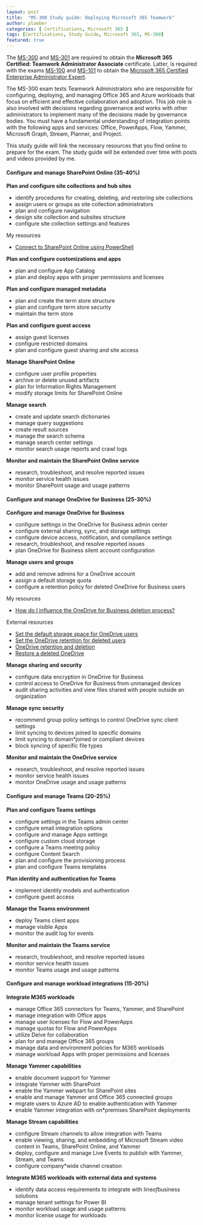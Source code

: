 ```yaml
---
layout: post
title:  "MS-300 Study guide: Deploying Microsoft 365 Teamwork"
author: plamber
categories: [ Certifications, Microsoft 365 ]
tags: [Certifications, Study Guide, Microsoft 365, MS-300]
featured: true
---
```

The [MS-300](https://www.microsoft.com/en-us/learning/exam-ms-300.aspx) and [MS-301](https://www.microsoft.com/en-us/learning/exam-ms-301.aspx) are required to obtain the **Microsoft 365 Certified: Teamwork Administrator Associate** certificate. Latter, is required with the exams [MS-100](https://www.microsoft.com/en-us/learning/exam-ms-100.aspx) and [MS-101](https://www.microsoft.com/en-us/learning/exam-ms-101.aspx) to obtain the [Microsoft 365 Certified Enterprise Administrator Expert](https://www.microsoft.com/en-us/learning/m365-enterprise-administrator.aspx).

The MS-300 exam tests Teamwork Administrators who are responsible for configuring, deploying, and managing Office 365 and Azure workloads that focus on efficient and effective collaboration and adoption. This job role is also involved with decisions regarding governance and works with other administrators to implement many of the decisions made by governance bodies. You must have a fundamental understanding of integration points with the following apps and services: Office, PowerApps, Flow, Yammer, Microsoft Graph, Stream, Planner, and Project. 

This study guide will link the necessary resources that you find online to prepare for the exam. The study guide will be extended over time with posts and videos provided by me.

#### Configure and manage SharePoint Online (35-40%) ####
**Plan and configure site collections and hub sites**
* identify procedures for creating, deleting, and restoring site collections
* assign users or groups as site collection administrators
* plan and configure navigation
* design site collection and subsites structure
* configure site collection settings and features

My resources
-  [Connect to SharePoint Online using PowerShell](/Connect-to-SharePoint-Online-using-PowerShell)

**Plan and configure customizations and apps**
* plan and configure App Catalog
* plan and deploy apps with proper permissions and licenses

**Plan and configure managed metadata**
* plan and create the term store structure
* plan and configure term store security
* maintain the term store

**Plan and configure guest access**
* assign guest licenses
* configure restricted domains
* plan and configure guest sharing and site access

**Manage SharePoint Online**
* configure user profile properties
* archive or delete unused artifacts
* plan for Information Rights Management
* modify storage limits for SharePoint Online

**Manage search**
* create and update search dictionaries
* manage query suggestions
* create result sources
* manage the search schema
* manage search center settings
* monitor search usage reports and crawl logs

**Monitor and maintain the SharePoint Online service**
* research, troubleshoot, and resolve reported issues
* monitor service health issues
* monitor SharePoint usage and usage patterns

#### Configure and manage OneDrive for Business (25-30%) ####
**Configure and manage OneDrive for Business**
* configure settings in the OneDrive for Business admin center
* configure external sharing, sync, and storage settings
* configure device access, notification, and compliance settings
* research, troubleshoot, and resolve reported issues
* plan OneDrive for Business silent account configuration

**Manage users and groups**
* add and remove admins for a OneDrive account
* assign a default storage quota
* configure a retention policy for deleted OneDrive for Business users

My resources
- [How do I influence the OneDrive for Business deletion process?](/How-To-Influence-The-OneDrive-For-Business-Deletion-Process)

External resources
- [Set the default storage space for OneDrive users](https://docs.microsoft.com/en-us/onedrive/set-default-storage-space)
- [Set the OneDrive retention for deleted users](https://docs.microsoft.com/en-us/onedrive/set-retention)
- [OneDrive retention and deletion](https://docs.microsoft.com/en-us/onedrive/retention-and-deletion)
- [Restore a deleted OneDrive](https://docs.microsoft.com/en-us/onedrive/restore-deleted-onedrive)

**Manage sharing and security**
* configure data encryption in OneDrive for Business
* control access to OneDrive for Business from unmanaged devices
* audit sharing activities and view files shared with people outside an organization

**Manage sync security**
* recommend group policy settings to control OneDrive sync client settings
* limit syncing to devices joined to specific domains
* limit syncing to domain*joined or compliant devices
* block syncing of specific file types

**Monitor and maintain the OneDrive service**
* research, troubleshoot, and resolve reported issues
* monitor service health issues
* monitor OneDrive usage and usage patterns

#### Configure and manage Teams (20-25%) ####
**Plan and configure Teams settings**
* configure settings in the Teams admin center
* configure email integration options
* configure and manage Apps settings
* configure custom cloud storage
* configure a Teams meeting policy
* configure Content Search
* plan and configure the provisioning process
* plan and configure Teams templates

**Plan identity and authentication for Teams**
* implement identity models and authentication
* configure guest access

**Manage the Teams environment**
* deploy Teams client apps
* manage visible Apps
* monitor the audit log for events

**Monitor and maintain the Teams service**
* research, troubleshoot, and resolve reported issues
* monitor service health issues
* monitor Teams usage and usage patterns

#### Configure and manage workload integrations (15-20%) ####
**Integrate M365 workloads**
* manage Office 365 connectors for Teams, Yammer, and SharePoint
* manage integration with Office apps
* manage user licenses for Flow and PowerApps
* manage quotas for Flow and PowerApps
* utilize Delve for collaboration
* plan for and manage Office 365 groups
* manage data and environment policies for M365 workloads
* manage workload Apps with proper permissions and licenses

**Manage Yammer capabilities**
* enable document support for Yammer
* integrate Yammer with SharePoint
* enable the Yammer webpart for SharePoint sites
* enable and manage Yammer and Office 365 connected groups
* migrate users to Azure AD to enable authentication with Yammer
* enable Yammer integration with on*premises SharePoint deployments

**Manage Stream capabilities**
* configure Stream channels to allow integration with Teams
* enable viewing, sharing, and embedding of Microsoft Stream video content in Teams, SharePoint Online, and Yammer
* deploy, configure and manage Live Events to publish with Yammer, Stream, and Teams
* configure company*wide channel creation

**Integrate M365 workloads with external data and systems**
* identify data access requirements to integrate with line*of*business solutions
* manage tenant settings for Power BI
* monitor workload usage and usage patterns
* monitor license usage for workloads
